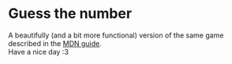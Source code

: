 # Guess the number
A beautifully (and a bit more functional) version of the same game described in the [MDN guide](https://developer.mozilla.org/en-US/docs/Learn/JavaScript/First_steps/A_first_splash).
<br>
Have a nice day :3
